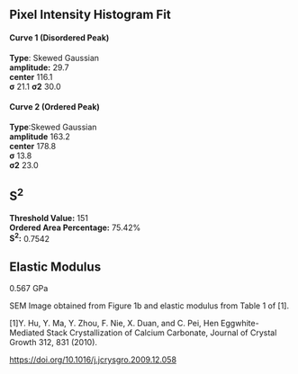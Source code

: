 ## Pixel Intensity Histogram Fit

#### Curve 1 (Disordered Peak)
**Type**: Skewed Gaussian\
**amplitude:** 29.7\
**center** 116.1\
**σ** 21.1
**σ2** 30.0


#### Curve 2 (Ordered Peak)
**Type**:Skewed Gaussian\
**amplitude** 163.2\
**center** 178.8\
**σ** 13.8\
**σ2** 23.0


## S<sup>2</sup>
**Threshold Value:** 151\
**Ordered Area Percentage:** 75.42%\
**S<sup>2</sup>:** 0.7542

## Elastic Modulus 
0.567 GPa


SEM Image obtained from Figure 1b and elastic modulus from Table 1 of [1]. 

[1]Y. Hu, Y. Ma, Y. Zhou, F. Nie, X. Duan, and C. Pei, Hen Eggwhite-Mediated Stack Crystallization of Calcium Carbonate, Journal of Crystal Growth 312, 831 (2010).

https://doi.org/10.1016/j.jcrysgro.2009.12.058

